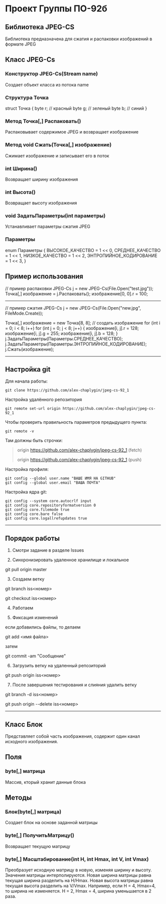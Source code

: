 # Проект Группы ПО-92б
## Библиотека JPEG-CS

Библиотека предназначена для сжатия и распаковки изображений в формате JPEG

## Класс JPEG-Cs

### Конструктор JPEG-Cs(Stream name)
Создает объект класса из потока name

### Структура Точка
struct Точка {
       byte r; // красный
       byte g; // зеленый
       byte b; // синий
}

### Метод Точка[,] Распаковать()
Распаковывает содержимое JPEG и возвращает изображение

### Метод void Сжать(Точка[,] изображение)
Сжимает изображение и записывает его в поток

### int Ширина()

Возвращает ширину изображения

### int Высота()

Возвращает высоту изображения

### void ЗадатьПараметры(int параметры)

Устанавливает параметры сжатия JPEG

### Параметры

enum Параметры {
     ВЫСОКОЕ_КАЧЕСТВО = 1 << 0,
     СРЕДНЕЕ_КАЧЕСТВО = 1 << 1,
     НИЗКОЕ_КАЧЕСТВО = 1 << 2,
     ЭНТРОПИЙНОЕ_КОДИРОВАНИЕ = 1 << 3, 
}

## Пример использования

// пример распаковки
JPEG-Cs j = new JPEG-Cs(File.Open("test.jpg"));
Точка[,] изображение = j.Распаковать();
изображение[0, 0].r = 100;

---

// пример сжатия
JPEG-Cs j = new JPEG-Cs(File.Open("new.jpg", FileMode.Create));

Точка[,] изображение = new Точка[8, 8];
// создать изображение
for (int i = 0; i < 8; i++)
    for (int j = 0; j < 8; j++) {
    	изображение[i, j].r = 128;
    	изображение[i, j].g = 255;
    	изображение[i, j].b = 128;
	}
j.ЗадатьПараметры(Параметры.СРЕДНЕЕ_КАЧЕСТВО);
j.ЗадатьПараметры(Параметры.ЭНТРОПИЙНОЕ_КОДИРОВАНИЕ);
j.Сжать(изображение);

---
## Настройка git

Для начала работы:

	git clone https://github.com/alex-chaplygin/jpeg-cs-92_1


Настройка удалённого репозитория

	git remote set-url origin https://github.com/alex-chaplygin/jpeg-cs-92_1




Чтобы проверить правильность параметров предыдущего пункта:

	git remote -v

Там должны быть строчки:

>origin  https://github.com/alex-chaplygin/jpeg-cs-92_1 (fetch)
>
>origin  https://github.com/alex-chaplygin/jpeg-cs-92_1 (push)
	



Настройка профиля:
	
	git config --global user.name "ВАШЕ ИМЯ НА GITHUB"
	git config --global user.email "ВАША ПОЧТА"
	
Настройка ядра git:
	
	git config --system core.autocrlf input
	git config core.repositoryformatversion 0
	git config core.filemode true
	git config core.bare false
	git config core.logallrefupdates true
	

***
## Порядок работы

1. Смотри задание в разделе Issues

2. Синхронизировать удаленное хранилище и локальное

git pull origin master

3. Создаем ветку

git branch iss<номер>

git checkout iss<номер>

4. Работаем

5. Фиксация изменений

если добавились файлы, то делаем

git add <имя файла>

затем

git commit -am "Сообщение"

6. Загрузить ветку на удаленный репозиторий

git push origin iss<номер>

7. После завершения тестирования и слияния удалить ветку

git branch -d iss<номер>

git push origin --delete iss<номер>

---

## Класс Блок

Представляет собой часть изображения, содержит один канал исходного изображения.

## Поля

### byte[,] матрица

Массив, кторый хранит данные блока

## Методы

### Блок(byte[,] матрица)

Создает блок на основе заданной матрицы

### byte[,] ПолучитьМатрицу()

Возвращает текущую матрицу

### byte[,] Масштабирование(int H, int Hmax, int V, int Vmax)

Преобразует исходную матрицу в новую, изменяя ширину и высоту. Значения матрицы интерполируются. Новая ширина матрицы равна текущая ширина разделить на H/Hmax.
Новая высота матрицы равна текущая высота разделить на V/Vmax.
Например, если H = 4, Hmax=4, то ширина не изменяется.
H = 2, Hmax = 4, ширина уменьшается в 2 раза.
